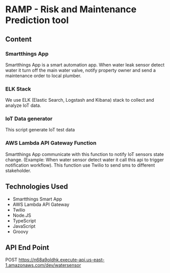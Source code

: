 # RAMP - Risk and Maintenance Prediction tool

## Content

### Smartthings App
Smartthings App is a smart automation app. When water leak sensor detect water it turn off the main water valve, notify property owner and send a maintenance order to local plumber.

### ELK Stack
We use ELK (Elastic Search, Logstash and Kibana) stack to collect and analyze IoT data.

### IoT Data generator
This script generate IoT test data

### AWS Lambda API Gateway Function
Smartthings App communicate with this function to notify IoT sensors state change. (Example: When water sensor detect water it call this api to trigger notification workflow). This function use Twilio to send sms to different stakeholder.

## Technologies Used
- Smartthings Smart App
- AWS Lambda API Gateway
- Twilio 
- Node.JS
- TypeScript
- JavaScript
- Groovy

## API End Point
POST https://n68a9oldhk.execute-api.us-east-1.amazonaws.com/dev/watersensor
